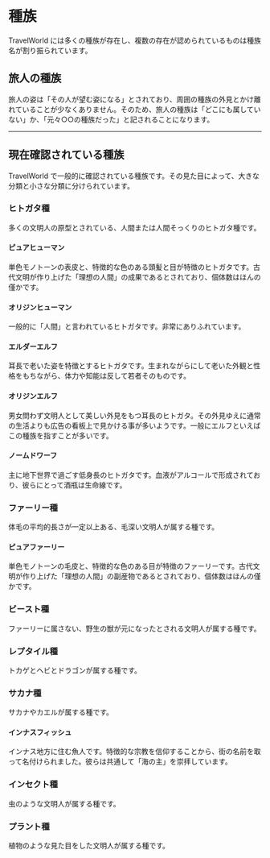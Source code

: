 # 種族
TravelWorld には多くの種族が存在し、複数の存在が認められているものは種族名が割り振られています。

## 旅人の種族
旅人の姿は「その人が望む姿になる」とされており、周囲の種族の外見とかけ離れていることが少なくありません。そのため、旅人の種族は「どこにも属していない」か、「元々○○の種族だった」と記されることになります。

----------

## 現在確認されている種族
TravelWorld で一般的に確認されている種族です。その見た目によって、大きな分類と小さな分類に分けられています。

### ヒトガタ種
多くの文明人の原型とされている、人間または人間そっくりのヒトガタ種です。

#### ピュアヒューマン
単色モノトーンの表皮と、特徴的な色のある頭髪と目が特徴のヒトガタです。古代文明が作り上げた「理想の人間」の成果であるとされており、個体数はほんの僅かです。

#### オリジンヒューマン
一般的に「人間」と言われているヒトガタです。非常にありふれています。

#### エルダーエルフ
耳長で老いた姿を特徴とするヒトガタです。生まれながらにして老いた外観と性格をもちながら、体力や知能は反して若者そのものです。

#### オリジンエルフ
男女問わず文明人として美しい外見をもつ耳長のヒトガタ。その外見ゆえに通常の生活よりも広告の看板上で見かける事が多いようです。一般にエルフといえばこの種族を指すことが多いです。

#### ノームドワーフ
主に地下世界で過ごす低身長のヒトガタです。血液がアルコールで形成されており、彼らにとって酒瓶は生命線です。

### ファーリー種
体毛の平均的長さが一定以上ある、毛深い文明人が属する種です。

#### ピュアファーリー
単色モノトーンの毛皮と、特徴的な色のある目が特徴のファーリーです。古代文明が作り上げた「理想の人間」の副産物であるとされており、個体数はほんの僅かです。

### ビースト種
ファーリーに属さない、野生の獣が元になったとされる文明人が属する種です。

### レプタイル種
トカゲとヘビとドラゴンが属する種です。

### サカナ種
サカナやカエルが属する種です。

#### インナスフィッシュ
インナス地方に住む魚人です。特徴的な宗教を信仰することから、街の名前を取って名付けられました。彼らは共通して「海の主」を崇拝しています。

### インセクト種
虫のような文明人が属する種です。

### プラント種
植物のような見た目をした文明人が属する種です。
